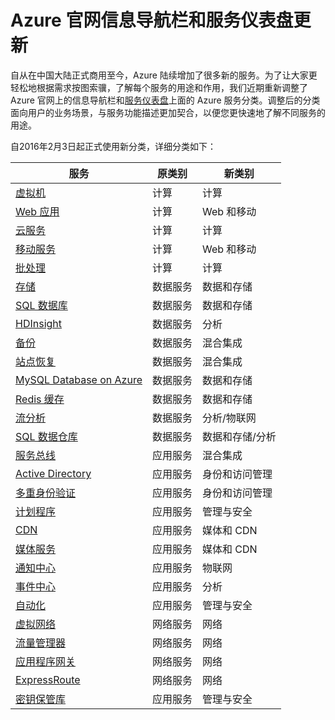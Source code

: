 <properties
	pageTitle="Azure 官网信息导航栏和服务仪表盘更新 - Microsoft Azure"
    description=""
    services=""
    documentationCenter=""
    authors=""
    manager=""
    editor=""
    tags=""/>
	
<tags ms.service="announcement" ms.date="2/3/2016" wacn.date="2/3/2016" wacn.lang="cn"/>

# Azure 官网信息导航栏和服务仪表盘更新

自从在中国大陆正式商用至今，Azure 陆续增加了很多新的服务。为了让大家更轻松地根据需求按图索骥，了解每个服务的用途和作用，我们近期重新调整了 Azure 官网上的信息导航栏和[服务仪表盘](/support/service-dashboard/)上面的 Azure 服务分类。调整后的分类面向用户的业务场景，与服务功能描述更加契合，以便您更快速地了解不同服务的用途。

自2016年2月3日起正式使用新分类，详细分类如下：

服务	|	原类别	|	新类别
---	|---|---|
[虚拟机](/home/features/virtual-machines/)	|	计算	|	计算
[Web 应用](/home/features/web-site/)	|	计算	|	Web 和移动
[云服务](/home/features/cloud-services/)	|	计算	|	计算
[移动服务](/home/features/mobile-services/)	|	计算	|	Web 和移动
[批处理](/home/features/batch/)	|	计算	|	计算
[存储](/home/features/storage/)	|	数据服务	|	数据和存储
[SQL 数据库](/home/features/sql-database/)	|	数据服务	|	数据和存储
[HDInsight](/home/features/hdinsight/)	|	数据服务	|	分析
[备份](/home/features/back-up/)	|	数据服务	|	混合集成
[站点恢复](/home/features/site-recovery/)	|	数据服务	|	混合集成
[MySQL Database on Azure](/home/features/mysql/)	|	数据服务	|	数据和存储
[Redis 缓存](/home/features/redis-cache/)	|	数据服务	|	数据和存储
[流分析](/home/features/stream-analytics/)	|	数据服务	|	分析/物联网
[SQL 数据仓库](/home/features/sql-data-warehouse/)	|	数据服务	|	数据和存储/分析
[服务总线](/home/features/messaging/)	|	应用服务	|	混合集成
[Active Directory](/home/features/identity/)	|	应用服务	|	身份和访问管理
[多重身份验证](/home/features/multi-factor-authentication/)	|	应用服务	|	身份和访问管理
[计划程序](/home/features/scheduler/)	|	应用服务	|	管理与安全
[CDN](/home/features/cdn/)	|	应用服务	|	媒体和 CDN
[媒体服务](/home/features/media-services/)	|	应用服务	|	媒体和 CDN
[通知中心](/home/features/notification-hubs/)	|	应用服务	|	物联网
[事件中心](/home/features/event-hubs/)	|	应用服务	|	分析
[自动化](/home/features/automation/)	|	应用服务	|	管理与安全
[虚拟网络](/home/features/networking/)	|	网络服务	|	网络
[流量管理器](/home/features/traffic-manager/)	|	网络服务	|	网络
[应用程序网关](/home/features/application-gateway/)	|	网络服务	|	网络
[ExpressRoute](/home/features/expressroute/)	|	网络服务	|	网络
[密钥保管库](/home/features/key-vault/)	|	应用服务	|	管理与安全